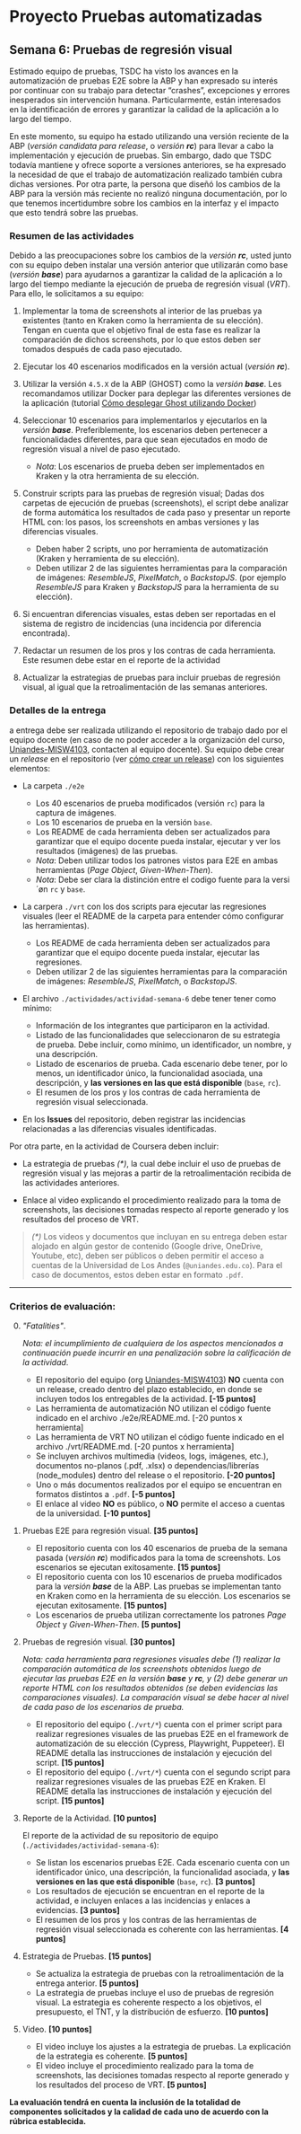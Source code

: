 
# Proyecto Pruebas automatizadas


## Semana  6: Pruebas de regresión visual

Estimado equipo de pruebas, TSDC ha visto los avances en la automatización de pruebas E2E sobre la ABP y han expresado su interés por continuar con su trabajo para detectar “crashes”, excepciones y errores inesperados sin intervención humana. Particularmente, están interesados en la identificación de errores y garantizar la calidad de la aplicación a lo largo del tiempo.

En este momento, su equipo ha estado utilizando una versión reciente de la ABP (_versión candidata para release_, o _versión **rc**_) para llevar a cabo la implementación y ejecución de pruebas. Sin embargo, dado que TSDC todavía mantiene y ofrece soporte a versiones anteriores, se ha expresado la necesidad de que el trabajo de automatización realizado también cubra dichas versiones. Por otra parte, la persona que diseñó los cambios de la ABP para la versión más reciente no realizó ninguna documentación, por lo que tenemos incertidumbre sobre los cambios en la interfaz y el impacto que esto tendrá sobre las pruebas.

### Resumen de las actividades

Debido a las preocupaciones sobre los cambios de la _versión **rc**_, usted junto con su equipo deben instalar una versión anterior que utilizarán como base (_versión **base**_) para ayudarnos a garantizar la calidad de la aplicación a lo largo del tiempo mediante la ejecución de prueba de regresión visual (_VRT_). Para ello, le solicitamos a su equipo:

1. Implementar la toma de screenshots al interior de las pruebas ya existentes (tanto en Kraken como la herramienta de su elección). Tengan en cuenta que el objetivo final de esta fase es realizar la comparación de dichos screenshots, por lo que estos deben ser tomados después de cada paso ejecutado.

2. Ejecutar los 40 escenarios modificados en la versión actual (_versión **rc**_).

3. Utilizar la versión `4.5.X` de la ABP (GHOST) como la _versión **base**_. Les recomandamos utilizar Docker para deplegar las diferentes versiones de la aplicación (tutorial [Cómo desplegar Ghost utilizando Docker](https://thesoftwaredesignlab.github.io/AutTestingCodelabs/ghost-docker-deployment))

4. Seleccionar 10 escenarios para implementarlos y ejecutarlos en la _versión **base**_. Preferiblemente, los escenarios deben pertenecer a funcionalidades diferentes, para que sean ejecutados en modo de regresión visual a nivel de paso ejecutado.
   * _Nota_: Los escenarios de prueba deben ser implementados en Kraken y la otra herramienta de su elección.

5. Construir scripts para las pruebas de regresión visual; Dadas dos carpetas de ejecución de pruebas (screenshots), el script debe analizar de forma automática los resultados de cada paso y presentar un reporte HTML con: los pasos, los screenshots en ambas versiones y las diferencias visuales.
   * Deben haber 2 scripts, uno por herramienta de automatización (Kraken y herramienta de su elección).
   * Deben utilizar 2 de las siguientes herramientas para la comparación de imágenes: _ResembleJS_, _PixelMatch_, o _BackstopJS_. (por ejemplo _ResembleJS_ para Kraken y _BackstopJS_ para la herramienta de su elección).

6. Si encuentran diferencias visuales, estas deben ser reportadas en el sistema de registro de incidencias (una incidencia por diferencia encontrada).

7. Redactar un resumen de los pros y los contras de cada herramienta. Este resumen debe estar en el reporte de la actividad

8. Actualizar la estrategias de pruebas para incluir pruebas de regresión visual, al igual que la retroalimentación de las semanas anteriores.


### Detalles de la entrega

a entrega debe ser realizada utilizando el repositorio de trabajo dado por el equipo docente (en caso de no poder acceder a la organización del curso, [Uniandes-MISW4103](https://github.com/orgs/Uniandes-MISW4103/), contacten al equipo docente). Su equipo debe crear un _release_ en el repositorio (ver [cómo crear un release](https://docs.github.com/en/repositories/releasing-projects-on-github/managing-releases-in-a-repository#creating-a-release)) con los siguientes elementos:

- La carpeta `./e2e`
    - Los 40 escenarios de prueba modificados (versión `rc`) para la captura de imágenes.
    - Los 10 escenarios de prueba en la versión `base`.
    - Los README de cada herramienta deben ser actualizados para garantizar que el equipo docente pueda instalar, ejecutar y ver los resultados (imágenes) de las pruebas.
    - _Nota_: Deben utilizar todos los patrones vistos para E2E en ambas herramientas (_Page Object_, _Given-When-Then_).
    - _Nota_: Debe ser clara la distinción entre el codigo fuente para la versi´øn `rc` y `base`.

- La carpera `./vrt` con los dos scripts para ejecutar las regresiones visuales (leer el README de la carpeta para entender cómo configurar las herramientas).
    - Los README de cada herramienta deben ser actualizados para garantizar que el equipo docente pueda instalar, ejecutar las regresiones.
    - Deben utilizar 2 de las siguientes herramientas para la comparación de imágenes: _ResembleJS_, _PixelMatch_, o _BackstopJS_.

- El archivo `./actividades/actividad-semana-6` debe tener tener como mínimo:
    - Información de los integrantes que participaron en la actividad.
    - Listado de las funcionalidades que seleccionaron de su estrategia de prueba. Debe incluir, como mínimo, un identificador, un nombre, y una descripción.
    - Listado de escenarios de prueba. Cada escenario debe tener, por lo menos, un identificador único, la funcionalidad asociada, una descripción, y **las versiones en las que está disponible** (`base`, `rc`).
    - El resumen de los pros y los contras de cada herramienta de regresión visual seleccionada.

- En los **Issues** del repositorio, deben registrar las incidencias relacionadas a las diferencias visuales identificadas.
    
Por otra parte, en la actividad de Coursera deben incluir:

- La estrategia de pruebas _(*)_, la cual debe incluir el uso de pruebas de regresión visual y las mejoras a partir de la retroalimentación recibida de las actividades anteriores.

- Enlace al video explicando el procedimiento realizado para la toma de screenshots, las decisiones tomadas respecto al reporte generado y los resultados del proceso de VRT.

> _(*)_ Los videos y documentos que incluyan en su entrega deben estar alojado en algún gestor de contenido (Google drive, OneDrive, Youtube, etc), deben ser públicos o deben permitir el acceso a cuentas de la Universidad de Los Andes (`@uniandes.edu.co`). Para el caso de documentos, estos deben estar en formato `.pdf`.


---

### Criterios de evaluación:

0. _"Fatalities"_.

    _Nota: el incumplimiento de cualquiera de los aspectos mencionados a continuación puede incurrir en una penalización sobre la calificación de la actividad_.
    
    - El repositorio del equipo (org [Uniandes-MISW4103](https://github.com/orgs/Uniandes-MISW4103/)) **NO** cuenta con un release, creado dentro del plazo establecido, en donde se incluyen todos los entregables de la actividad. **[-15 puntos]**
    - Las herramienta de automatización NO utilizan el código fuente indicado en el archivo ./e2e/README.md. [-20 puntos x herramienta]
    - Las herramienta de VRT NO utilizan el código fuente indicado en el archivo ./vrt/README.md. [-20 puntos x herramienta]
    - Se incluyen archivos multimedia (videos, logs, imágenes, etc.), documentos no-planos (.pdf, .xlsx) o dependencias/librerías (node_modules) dentro del release o el repositorio. **[-20 puntos]**
    - Uno o más documentos realizados por el equipo se encuentran en formatos distintos a `.pdf`. **[-5 puntos]**
    - El enlace al video **NO** es público, o **NO** permite el acceso a cuentas de la universidad. **[-10 puntos]**

1. Pruebas E2E para regresión visual. **[35 puntos]**
    - El repositorio cuenta con los 40 escenarios de prueba de la semana pasada (_versión **rc**_) modificados para la toma de screenshots. Los escenarios se ejecutan exitosamente. **[15 puntos]**
    - El repositorio cuenta con los 10 escenarios de prueba modificados para la _versión **base**_ de la ABP. Las pruebas se implementan tanto en Kraken como en la herramienta de su elección. Los escenarios se ejecutan exitosamente. **[15 puntos]**
    - Los escenarios de prueba utilizan correctamente los patrones _Page Object_ y _Given-When-Then_. **[5 puntos]**

2. Pruebas de regresión visual. **[30 puntos]**

    _Nota: cada herramienta para regresiones visuales debe (1) realizar la comparación automática de los screenshots obtenidos luego de ejecutar las pruebas E2E en la versión **base** y **rc**, y (2) debe generar un reporte HTML con los resultados obtenidos (se deben evidencias las comparaciones visuales). La comparación visual se debe hacer al nivel de cada paso de los escenarios de prueba._

    - El repositorio del equipo (`./vrt/*`) cuenta con el primer script para realizar regresiones visuales de las pruebas E2E en el framework de automatización de su elección (Cypress, Playwright, Puppeteer). El README detalla las instrucciones de instalación y ejecución del script. **[15 puntos]**
    - El repositorio del equipo (`./vrt/*`) cuenta con el segundo script para realizar regresiones visuales de las pruebas E2E en Kraken. El README detalla las instrucciones de instalación y ejecución del script. **[15 puntos]**

3. Reporte de la Actividad. **[10 puntos]**

   El reporte de la actividad de su repositorio de equipo (`./actividades/actividad-semana-6`):

    - Se listan los escenarios pruebas E2E. Cada escenario cuenta con un identificador único, una descripción, la funcionalidad asociada, y **las versiones en las que está disponible** (`base`, `rc`). **[3 puntos]**
    - Los resultados de ejecución se encuentran en el reporte de la actividad, e incluyen enlaces a las incidencias y enlaces a evidencias. **[3 puntos]**
    - El resumen de los pros y los contras de las herramientas de regresión visual seleccionada es coherente con las herramientas. **[4 puntos]**

4. Estrategia de Pruebas. **[15 puntos]**
    - Se actualiza la estrategia de pruebas con la retroalimentación de la entrega anterior. **[5 puntos]**
    - La estrategia de pruebas incluye el uso de pruebas de regresión visual. La estrategia es coherente respecto a los objetivos, el presupuesto, el TNT, y la distribución de esfuerzo. **[10 puntos]**

5. Video. **[10 puntos]**
    - El video incluye los ajustes a la estrategia de pruebas. La explicación de la estrategia es coherente. **[5 puntos]**
    - El video incluye el procedimiento realizado para la toma de screenshots, las decisiones tomadas respecto al reporte generado y los resultados del proceso de VRT. **[5 puntos]**


**La evaluación tendrá en cuenta la inclusión de la totalidad de componentes solicitados y la calidad de cada uno de acuerdo con la rúbrica establecida.**
